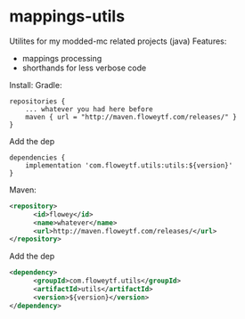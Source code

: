 # mappings-utils
Utilites for my modded-mc related projects (java)
Features:
- mappings processing
- shorthands for less verbose code

Install:
Gradle:
```
repositories {
    ... whatever you had here before
    maven { url = "http://maven.floweytf.com/releases/" }
}
```
Add the dep
```
dependencies {
    implementation 'com.floweytf.utils:utils:${version}'
}
```
Maven: 
```xml
<repository>
      <id>flowey</id>
      <name>whatever</name>
      <url>http://maven.floweytf.com/releases/</url>
</repository>
```
Add the dep
```xml
<dependency>
      <groupId>com.floweytf.utils</groupId>
      <artifactId>utils</artifactId>
      <version>${version}</version>
</dependency>
```
